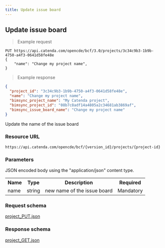 ```yaml
---
title: Update issue board
---
```


## Update issue board

> Example request

```http
PUT https://api.catenda.com/opencde/bcf/3.0/projects/3c34c9b3-1b9b-4750-a4f3-0641d58fe48e
{
    "name": "Change my project name",
}
```

> Example response

```json
{
  "project_id": "3c34c9b3-1b9b-4750-a4f3-0641d58fe48e",
  "name": "Change my project name",
  "bimsync_project_name": "My Catenda project",
  "bimsync_project_id": "08b7c8adf14a4805a2c34681ab3869af",
  "bimsync_issue_board_name": "Change my project name"
}
```

Update the name of the issue board

### Resource URL

`https://api.catenda.com/opencde/bcf/{version_id}/projects/{project-id}`

### Parameters

JSON encoded body using the "application/json" content type.

<table class="table">
    <tr><th>Name</th><th>Type</th><th>Description</th><th>Required</th></tr>
    <tr>
        <td>name</td>
        <td>string</td>
        <td>new name of the issue board</td>
        <td>Mandatory</td>
    </tr>
</table>

### Request schema

[project_PUT.json](https://github.com/buildingSMART/BCF-API/blob/release_3_0/Schemas_draft-03/Project/project_PUT.json)

### Response schema

[project_GET.json](https://github.com/buildingSMART/BCF-API/blob/release_3_0/Schemas_draft-03/Project/project_GET.json)
